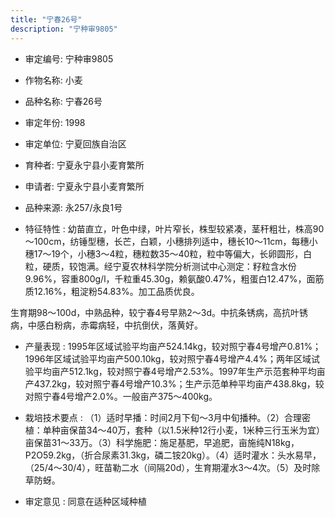 ```yaml
---
title: "宁春26号"
description: "宁种审9805"
---
```

* 审定编号:  宁种审9805

*  作物名称:  小麦

*  品种名称:  宁春26号

*  审定年份:  1998

*  审定单位:  宁夏回族自治区

* 育种者:  宁夏永宁县小麦育繁所

*  申请者:  宁夏永宁县小麦育繁所

*  品种来源:  永257/永良1号

*  特征特性 : 
幼苗直立，叶色中绿，叶片窄长，株型较紧凑，茎秆粗壮，株高90～100cm，纺锤型穗，长芒，白颖，小穗排列适中，穗长10～11cm，每穗小穗17～19个，小穗3～4粒，穗粒数35～40粒，粒中等偏大，长卵圆形，白粒，硬质，较饱满。经宁夏农林科学院分析测试中心测定：籽粒含水份9.96%，容重800g/l，千粒重45.30g，赖氨酸0.47%，粗蛋白12.47%，面筋质12.16%，粗淀粉54.83%。加工品质优良。
生育期98～100d，中熟品种，较宁春4号早熟2～3d。中抗条锈病，高抗叶锈病，中感白粉病，赤霉病轻，中抗倒伏，落黄好。

 
*  产量表现 : 
1995年区域试验平均亩产524.14kg，较对照宁春4号增产0.81%；1996年区域试验平均亩产500.10kg，较对照宁春4号增产4.4%；两年区域试验平均亩产512.1kg，较对照宁春4号增产2.53%。1997年生产示范套种平均亩产437.2kg，较对照宁春4号增产10.3%；生产示范单种平均亩产438.8kg，较对照宁春4号增产2.0%。一般亩产375～400kg。

*  栽培技术要点 : 
（1）适时早播：时间2月下旬～3月中旬播种。（2）合理密植：单种亩保苗34～40万，套种（以1.5米种12行小麦，1米种三行玉米为宜）亩保苗31～33万。（3）科学施肥：施足基肥，早追肥，亩施纯N18kg，P2O59.2kg，（折合尿素31.3kg，磷二铵20kg）。（4）适时灌水：头水易早，（25/4～30/4），旺苗勒二水（间隔20d），生育期灌水3～4次。（5）及时除草防蚜。

*  审定意见 : 
同意在适种区域种植
